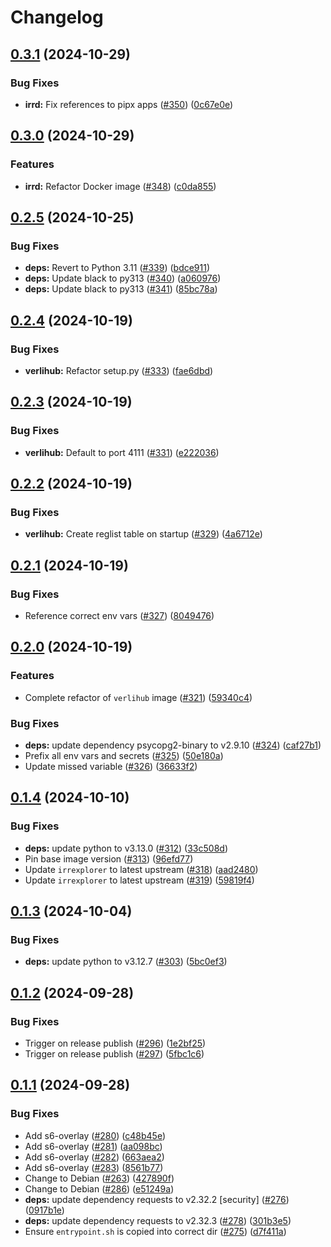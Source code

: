 # Changelog

## [0.3.1](https://github.com/MattKobayashi/containers/compare/v0.3.0...v0.3.1) (2024-10-29)


### Bug Fixes

* **irrd:** Fix references to pipx apps ([#350](https://github.com/MattKobayashi/containers/issues/350)) ([0c67e0e](https://github.com/MattKobayashi/containers/commit/0c67e0ec715575fca207fd6587c7d80759800b48))

## [0.3.0](https://github.com/MattKobayashi/containers/compare/v0.2.5...v0.3.0) (2024-10-29)


### Features

* **irrd:** Refactor Docker image ([#348](https://github.com/MattKobayashi/containers/issues/348)) ([c0da855](https://github.com/MattKobayashi/containers/commit/c0da8559c1397e035fc80f9c353a863ca3a6ad8a))

## [0.2.5](https://github.com/MattKobayashi/containers/compare/v0.2.4...v0.2.5) (2024-10-25)


### Bug Fixes

* **deps:** Revert to Python 3.11 ([#339](https://github.com/MattKobayashi/containers/issues/339)) ([bdce911](https://github.com/MattKobayashi/containers/commit/bdce911263a2e431da86aa97eb34d047b9123310))
* **deps:** Update black to py313 ([#340](https://github.com/MattKobayashi/containers/issues/340)) ([a060976](https://github.com/MattKobayashi/containers/commit/a06097615103a66311e0ec32c4548915d891e27d))
* **deps:** Update black to py313 ([#341](https://github.com/MattKobayashi/containers/issues/341)) ([85bc78a](https://github.com/MattKobayashi/containers/commit/85bc78a7328290320ede480f3fd9737aaf62a64f))

## [0.2.4](https://github.com/MattKobayashi/containers/compare/v0.2.3...v0.2.4) (2024-10-19)


### Bug Fixes

* **verlihub:** Refactor setup.py ([#333](https://github.com/MattKobayashi/containers/issues/333)) ([fae6dbd](https://github.com/MattKobayashi/containers/commit/fae6dbd1eab4ab2a275873df69e58c99757c0cff))

## [0.2.3](https://github.com/MattKobayashi/containers/compare/v0.2.2...v0.2.3) (2024-10-19)


### Bug Fixes

* **verlihub:** Default to port 4111 ([#331](https://github.com/MattKobayashi/containers/issues/331)) ([e222036](https://github.com/MattKobayashi/containers/commit/e222036a41787140545ff140fe0b374191e7fe74))

## [0.2.2](https://github.com/MattKobayashi/containers/compare/v0.2.1...v0.2.2) (2024-10-19)


### Bug Fixes

* **verlihub:** Create reglist table on startup ([#329](https://github.com/MattKobayashi/containers/issues/329)) ([4a6712e](https://github.com/MattKobayashi/containers/commit/4a6712e1f4134a6d3bb2a0d1d4a1b69faf69f3bb))

## [0.2.1](https://github.com/MattKobayashi/containers/compare/v0.2.0...v0.2.1) (2024-10-19)


### Bug Fixes

* Reference correct env vars ([#327](https://github.com/MattKobayashi/containers/issues/327)) ([8049476](https://github.com/MattKobayashi/containers/commit/8049476ca46c9b888410b2b53f99c6511d7b63ae))

## [0.2.0](https://github.com/MattKobayashi/containers/compare/v0.1.4...v0.2.0) (2024-10-19)


### Features

* Complete refactor of `verlihub` image ([#321](https://github.com/MattKobayashi/containers/issues/321)) ([59340c4](https://github.com/MattKobayashi/containers/commit/59340c472ccfaab8ded2e9e1a4f5ddcc145e0cd4))


### Bug Fixes

* **deps:** update dependency psycopg2-binary to v2.9.10 ([#324](https://github.com/MattKobayashi/containers/issues/324)) ([caf27b1](https://github.com/MattKobayashi/containers/commit/caf27b15c2e8a2ed52d1af5b537848a6a941bff7))
* Prefix all env vars and secrets ([#325](https://github.com/MattKobayashi/containers/issues/325)) ([50e180a](https://github.com/MattKobayashi/containers/commit/50e180a6814f94bd0ce0e9a4191f1df2023dafd6))
* Update missed variable ([#326](https://github.com/MattKobayashi/containers/issues/326)) ([36633f2](https://github.com/MattKobayashi/containers/commit/36633f2a7ae4177d9be7ae891c2a58e87f5516a5))

## [0.1.4](https://github.com/MattKobayashi/containers/compare/v0.1.3...v0.1.4) (2024-10-10)


### Bug Fixes

* **deps:** update python to v3.13.0 ([#312](https://github.com/MattKobayashi/containers/issues/312)) ([33c508d](https://github.com/MattKobayashi/containers/commit/33c508d52b9da56d7a34f28c8f85f1d1620bcd95))
* Pin base image version ([#313](https://github.com/MattKobayashi/containers/issues/313)) ([96efd77](https://github.com/MattKobayashi/containers/commit/96efd778bb2d4685a66567087065f3670224f021))
* Update `irrexplorer` to latest upstream ([#318](https://github.com/MattKobayashi/containers/issues/318)) ([aad2480](https://github.com/MattKobayashi/containers/commit/aad248074da17ac4942673cba47add4a5fe21a1c))
* Update `irrexplorer` to latest upstream ([#319](https://github.com/MattKobayashi/containers/issues/319)) ([59819f4](https://github.com/MattKobayashi/containers/commit/59819f4bbc88ffdc5c24737e63b86586a7c1e340))

## [0.1.3](https://github.com/MattKobayashi/containers/compare/v0.1.2...v0.1.3) (2024-10-04)


### Bug Fixes

* **deps:** update python to v3.12.7 ([#303](https://github.com/MattKobayashi/containers/issues/303)) ([5bc0ef3](https://github.com/MattKobayashi/containers/commit/5bc0ef3dbdbf41447e91988ae95146a64cc6c6cd))

## [0.1.2](https://github.com/MattKobayashi/containers/compare/v0.1.1...v0.1.2) (2024-09-28)


### Bug Fixes

* Trigger on release publish ([#296](https://github.com/MattKobayashi/containers/issues/296)) ([1e2bf25](https://github.com/MattKobayashi/containers/commit/1e2bf25a0417347758f8e56b3213a79f107c4255))
* Trigger on release publish ([#297](https://github.com/MattKobayashi/containers/issues/297)) ([5fbc1c6](https://github.com/MattKobayashi/containers/commit/5fbc1c6525e8ad474196a6234ce9cfdf6620744a))

## [0.1.1](https://github.com/MattKobayashi/containers/compare/v0.1.0...v0.1.1) (2024-09-28)


### Bug Fixes

* Add s6-overlay ([#280](https://github.com/MattKobayashi/containers/issues/280)) ([c48b45e](https://github.com/MattKobayashi/containers/commit/c48b45ed7d2dc52e38ec0cb2d6a92c6576e88285))
* Add s6-overlay ([#281](https://github.com/MattKobayashi/containers/issues/281)) ([aa098bc](https://github.com/MattKobayashi/containers/commit/aa098bc826a77ed6357b5cef0d2ade6c1661376f))
* Add s6-overlay ([#282](https://github.com/MattKobayashi/containers/issues/282)) ([663aea2](https://github.com/MattKobayashi/containers/commit/663aea206750cc3497f0945d6294ec8b3203151f))
* Add s6-overlay ([#283](https://github.com/MattKobayashi/containers/issues/283)) ([8561b77](https://github.com/MattKobayashi/containers/commit/8561b778266b0a44f2b966cca1376ae62c57d1c3))
* Change to Debian ([#263](https://github.com/MattKobayashi/containers/issues/263)) ([427890f](https://github.com/MattKobayashi/containers/commit/427890f10e1b1b54ac62634effc4a3e6ee933b72))
* Change to Debian ([#286](https://github.com/MattKobayashi/containers/issues/286)) ([e51249a](https://github.com/MattKobayashi/containers/commit/e51249ad8c470fb1748428a9a5952066f6fc836e))
* **deps:** update dependency requests to v2.32.2 [security] ([#276](https://github.com/MattKobayashi/containers/issues/276)) ([0917b1e](https://github.com/MattKobayashi/containers/commit/0917b1ec3c2d5e1cf2ee9b2bb9e28e36d112e865))
* **deps:** update dependency requests to v2.32.3 ([#278](https://github.com/MattKobayashi/containers/issues/278)) ([301b3e5](https://github.com/MattKobayashi/containers/commit/301b3e584a72da663e2eefe2f88f8d724e254312))
* Ensure `entrypoint.sh` is copied into correct dir ([#275](https://github.com/MattKobayashi/containers/issues/275)) ([d7f411a](https://github.com/MattKobayashi/containers/commit/d7f411af731feb4a1f7efa3d2ea4d70aa0ddde78))
